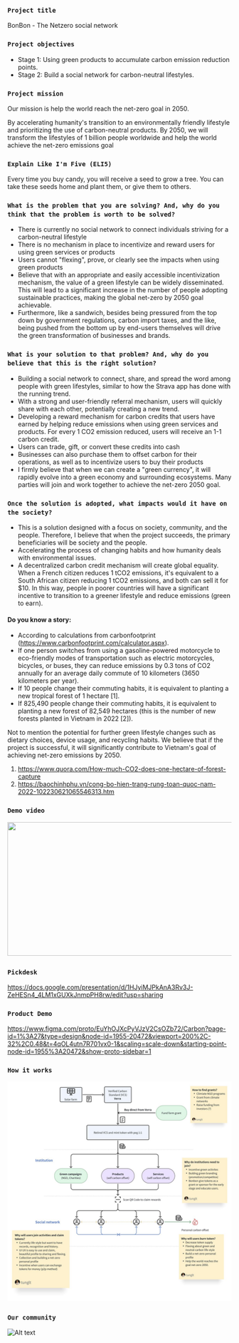 ### `Project title`
BonBon - The Netzero social network

### `Project objectives` 
- Stage 1: Using green products to accumulate carbon emission reduction points.
- Stage 2: Build a social network for carbon-neutral lifestyles.

### `Project mission` 
Our mission is help the world reach the net-zero goal in 2050.

By accelerating humanity's transition to an environmentally friendly lifestyle and prioritizing the use of carbon-neutral products. By 2050, we will transform the lifestyles of 1 billion people worldwide and help the world achieve the net-zero emissions goal

### `Explain Like I'm Five (ELI5)` 
Every time you buy candy, you will receive a seed to grow a tree. You can take these seeds home and plant them, or give them to others.

### `What is the problem that you are solving? And, why do you think that the problem is worth to be solved?`
- There is currently no social network to connect individuals striving for a carbon-neutral lifestyle
- There is no mechanism in place to incentivize and reward users for using green services or products
- Users cannot "flexing", prove, or clearly see the impacts when using green products
- Believe that with an appropriate and easily accessible incentivization mechanism, the value of a green lifestyle can be widely disseminated. This will lead to a significant increase in the number of people adopting sustainable practices, making the global net-zero by 2050 goal achievable.
- Furthermore, like a sandwich, besides being pressured from the top down by government regulations, carbon import taxes, and the like, being pushed from the bottom up by end-users themselves will drive the green transformation of businesses and brands.
  
### `What is your solution to that problem? And, why do you believe that this is the right solution?` 
- Building a social network to connect, share, and spread the word among people with green lifestyles, similar to how the Strava app has done with the running trend.
- With a strong and user-friendly referral mechanism, users will quickly share with each other, potentially creating a new trend.
- Developing a reward mechanism for carbon credits that users have earned by helping reduce emissions when using green services and products. For every 1 CO2 emission reduced, users will receive an 1-1 carbon credit.
- Users can trade, gift, or convert these credits into cash
- Businesses can also purchase them to offset carbon for their operations, as well as to incentivize users to buy their products
- I firmly believe that when we can create a "green currency", it will rapidly evolve into a green economy and surrounding ecosystems. Many parties will join and work together to achieve the net-zero 2050 goal.

### `Once the solution is adopted, what impacts would it have on the society?` 
- This is a solution designed with a focus on society, community, and the people. Therefore, I believe that when the project succeeds, the primary beneficiaries will be society and the people.
- Accelerating the process of changing habits and how humanity deals with environmental issues.
- A decentralized carbon credit mechanism will create global equality. When a French citizen reduces 1 tCO2 emissions, it's equivalent to a South African citizen reducing 1 tCO2 emissions, and both can sell it for $10. In this way, people in poorer countries will have a significant incentive to transition to a greener lifestyle and reduce emissions (green to earn).

#### Do you know a story:
   - According to calculations from carbonfootprint (https://www.carbonfootprint.com/calculator.aspx).
   - If one person switches from using a gasoline-powered motorcycle to eco-friendly modes of transportation such as electric motorcycles, bicycles, or buses, they can reduce emissions by 0.3 tons of CO2 annually for an average daily commute of 10 kilometers (3650 kilometers per year).
   - If 10 people change their commuting habits, it is equivalent to planting a new tropical forest of 1 hectare [1].
   - If 825,490 people change their commuting habits, it is equivalent to planting a new forest of 82,549 hectares (this is the number of new forests planted in Vietnam in 2022 [2]).

Not to mention the potential for further green lifestyle changes such as dietary choices, device usage, and recycling habits. We believe that if the project is successful, it will significantly contribute to Vietnam's goal of achieving net-zero emissions by 2050.
1. https://www.quora.com/How-much-CO2-does-one-hectare-of-forest-capture
2. https://baochinhphu.vn/cong-bo-hien-trang-rung-toan-quoc-nam-2022-102230621065546313.htm 

### `Demo video`
[<img src="https://img.youtube.com/vi/9NLEFdjn1vA/hqdefault.jpg" width="600" height="300"
/>](https://www.youtube.com/embed/9NLEFdjn1vA)

### `Pickdesk` 
https://docs.google.com/presentation/d/1HJyiMJPkAnA3Rv3J-ZeHESn4_4LM1xGUXkJnmpPH8rw/edit?usp=sharing 

### `Product Demo`
https://www.figma.com/proto/EuYhOJXcPyVJzV2CsOZb72/Carbon?page-id=1%3A27&type=design&node-id=1955-20472&viewport=200%2C-32%2C0.48&t=4qOL4utn7R701vx0-1&scaling=scale-down&starting-point-node-id=1955%3A20472&show-proto-sidebar=1

### `How it works`
![Alt text](https://github.com/BonBon-netzero/.github/blob/main/profile/bonbon_how-to-work.jpeg?raw=true)

### `Our community`
![Alt text](https://twitter.com/bonbon_netzero)
